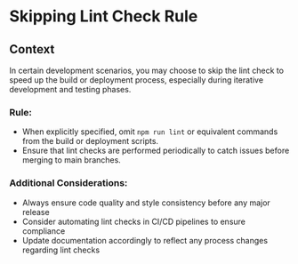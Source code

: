 # Skipping Lint Check Rule

## Context

In certain development scenarios, you may choose to skip the lint check to speed up the build or deployment process, especially during iterative development and testing phases.

### Rule:
- When explicitly specified, omit `npm run lint` or equivalent commands from the build or deployment scripts.
- Ensure that lint checks are performed periodically to catch issues before merging to main branches.

### Additional Considerations:
- Always ensure code quality and style consistency before any major release
- Consider automating lint checks in CI/CD pipelines to ensure compliance
- Update documentation accordingly to reflect any process changes regarding lint checks

